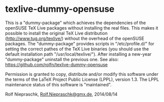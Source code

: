 texlive-dummy-opensuse
======================

This is a "dummy-package" which achieves the dependencies of the openSUSE TeX Live packages without installing the real files. This makes it possible to install the original TeX Live distribution (http://www.tug.org/texlive/) without the overhead of the openSUSE packages. The "dummy-package" provides scripts in "/etc/profile.d/" for setting the correct pathes of the TeX Live binaries (you should use the default installation path "/usr/local/texlive/"). After installing a new-year "dummy-package" uninstall the previous one. See also: https://github.com/rolfn/texlive-dummy-opensuse

Permission is granted to copy, distribute and/or modify this software under the terms of the LaTeX Project Public License (LPPL), version 1.3. The LPPL maintenance status of this software is "maintained".

Rolf Niepraschk, Rolf.Niepraschk@gmx.de, 2014/08/14
